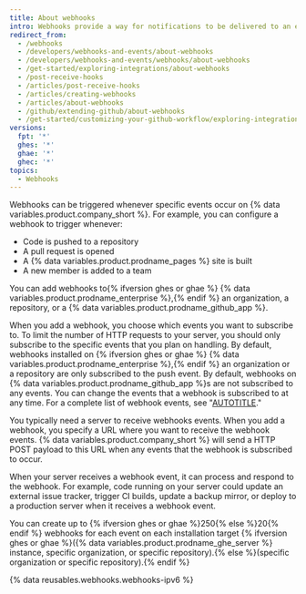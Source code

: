 ```yaml
---
title: About webhooks
intro: Webhooks provide a way for notifications to be delivered to an external web server whenever certain events occur on {% data variables.product.company_short %}.
redirect_from:
  - /webhooks
  - /developers/webhooks-and-events/about-webhooks
  - /developers/webhooks-and-events/webhooks/about-webhooks
  - /get-started/exploring-integrations/about-webhooks
  - /post-receive-hooks
  - /articles/post-receive-hooks
  - /articles/creating-webhooks
  - /articles/about-webhooks
  - /github/extending-github/about-webhooks
  - /get-started/customizing-your-github-workflow/exploring-integrations/about-webhooks
versions:
  fpt: '*'
  ghes: '*'
  ghae: '*'
  ghec: '*'
topics:
  - Webhooks
---
```


Webhooks can be triggered whenever specific events occur on {% data variables.product.company_short %}. For example, you can configure a webhook to trigger whenever:

- Code is pushed to a repository
- A pull request is opened
- A {% data variables.product.prodname_pages %} site is built
- A new member is added to a team

You can add webhooks to{% ifversion ghes or ghae %} {% data variables.product.prodname_enterprise %},{% endif %} an organization, a repository, or a {% data variables.product.prodname_github_app %}.

When you add a webhook, you choose which events you want to subscribe to. To limit the number of HTTP requests to your server, you should only subscribe to the specific events that you plan on handling. By default, webhooks installed on {% ifversion ghes or ghae %} {% data variables.product.prodname_enterprise %},{% endif %} an organization or a repository  are only subscribed to the push event. By default, webhooks on {% data variables.product.prodname_github_app %}s are not subscribed to any events. You can change the events that a webhook is subscribed to at any time. For a complete list of webhook events, see "[AUTOTITLE](/webhooks-and-events/webhooks/webhook-events-and-payloads)."

You typically need a server to receive webhooks events. When you add a webhook, you specify a URL where you want to receive the webhook events. {% data variables.product.company_short %} will send a HTTP POST payload to this URL when any events that the webhook is subscribed to occur.

When your server receives a webhook event, it can process and respond to the webhook. For example, code running on your server could update an external issue tracker, trigger CI builds, update a backup mirror, or deploy to a production server when it receives a webhook event.

You can create up to {% ifversion ghes or ghae %}250{% else %}20{% endif %} webhooks for each event on each installation target {% ifversion ghes or ghae %}({% data variables.product.prodname_ghe_server %} instance, specific organization, or specific repository).{% else %}(specific organization or specific repository).{% endif %}

{% data reusables.webhooks.webhooks-ipv6 %}
